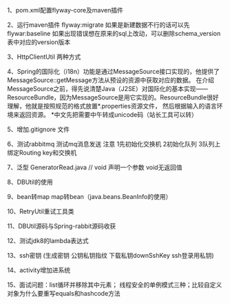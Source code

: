 1、pom.xml配置flyway-core及maven插件

2、运行maven插件 flyway:migrate  如果是新建数据不行的话可以先flywar:baseline
    如果出现错误想在原来的sql上改动，可以删除schema_version表中对应的version版本

3、HttpClientUtil 两种方式

4、Spring的国际化（i18n）功能是通过MessageSource接口实现的，他提供了MessageSource::getMessage方法从预设的资源中获取对应的数据。
在介绍MessageSource之前，得先说清楚Java（J2SE）对国际化的基本实现——ResourceBundle，因为MessageSource是用它实现的。ResourceBundle很好理解，他就是按照规范的格式放置*.properties资源文件，
然后根据输入的语言环境来返回资源。
*中文先把需要中午转成unicode码（站长工具可以转）


5、增加.gitignore 文件

6、测试rabbitmq
    测试mq消息发送  注意 1先初始化交换机  2初始化队列  3队列上绑定Routing key和交换机 


7、泛型 GeneratorRead.java
 // <T> void <T>声明一个参数 void无返回值

8、DBUtil的使用

9、bean转map  map转bean（java.beans.BeanInfo的使用）

10、RetryUtil重试工具类

11、DBUtil源码与Spring-rabbit源码收获

12、测试jdk8的lambda表达式

13、ssh密钥 (生成密钥 公钥私钥指纹  下载私钥downSshKey  ssh登录用私钥)

14、activity增加进系统

15、面试问题：list循环并移除其中元素； 线程安全的单例模式三种；比较自定义对象为什么要重写equals和hashcode方法 
	





